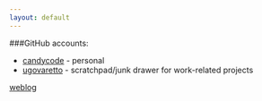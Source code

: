 ```yaml
---
layout: default
---
```


###GitHub accounts:

* [candycode](http://github.com/candycode) - personal  
* [ugovaretto](http://github.com/ugovaretto) - scratchpad/junk drawer for work-related projects 

[weblog](http://bwv1079.wordpress.com)

